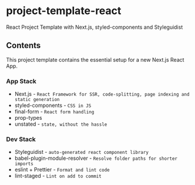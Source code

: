 # project-template-react

React Project Template with Next.js, styled-components and Styleguidist

## Contents

This project template contains the essential setup for a new Next.js React App.

### App Stack

- Next.js -
  `React Framework for SSR, code-splitting, page indexing and static generation`
- styled-components -
  `CSS in JS`
- final-form -
  `React form handling`
- prop-types
- unstated -
  `state, without the hassle`

### Dev Stack

- Styleguidist -
  `auto-generated react component library`
- babel-plugin-module-resolver -
  `Resolve folder paths for shorter imports`
- eslint + Prettier -
  `Format and lint code`
- lint-staged -
  `Lint on add to commit`
